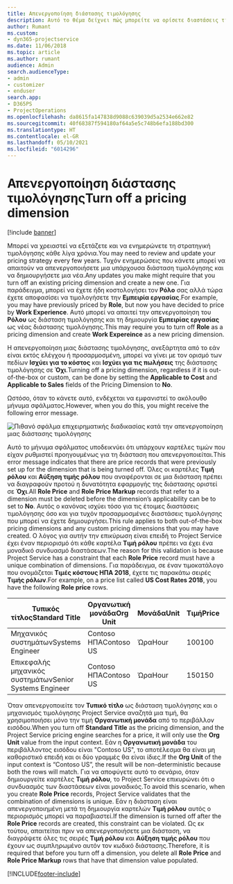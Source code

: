 ```yaml
---
title: Απενεργοποίηση διάστασης τιμολόγησης
description: Αυτό το θέμα δείχνει πώς μπορείτε να ορίσετε διαστάσεις τιμολόγησης στη λύση Project Service.
author: Rumant
ms.custom:
- dyn365-projectservice
ms.date: 11/06/2018
ms.topic: article
ms.author: rumant
audience: Admin
search.audienceType:
- admin
- customizer
- enduser
search.app:
- D365PS
- ProjectOperations
ms.openlocfilehash: da8615fa147838d9088c639039d5a2534e662e82
ms.sourcegitcommit: 40f68387f594180af64a5e5c748b6efa188bd300
ms.translationtype: HT
ms.contentlocale: el-GR
ms.lasthandoff: 05/10/2021
ms.locfileid: "6014296"
---
```

# <a name="turn-off-a-pricing-dimension"></a><span data-ttu-id="08495-103">Απενεργοποίηση διάστασης τιμολόγησης</span><span class="sxs-lookup"><span data-stu-id="08495-103">Turn off a pricing dimension</span></span>

[!include [banner](../includes/psa-now-project-operations.md)]

<span data-ttu-id="08495-104">Μπορεί να χρειαστεί να εξετάζετε και να ενημερώνετε τη στρατηγική τιμολόγησης κάθε λίγα χρόνια.</span><span class="sxs-lookup"><span data-stu-id="08495-104">You may need to review and update your pricing strategy every few years.</span></span> <span data-ttu-id="08495-105">Τυχόν ενημερώσεις που κάνετε μπορεί να απαιτούν να απενεργοποιήσετε μια υπάρχουσα διάσταση τιμολόγησης και να δημιουργήσετε μια νέα.</span><span class="sxs-lookup"><span data-stu-id="08495-105">Any updates you make might require that you turn off an existing pricing dimension and create a new one.</span></span> <span data-ttu-id="08495-106">Για παράδειγμα, μπορεί να έχετε ήδη κοστολογήσει τον **Ρόλο** σας αλλά τώρα έχετε αποφασίσει να τιμολογήσετε την **Εμπειρία εργασίας**.</span><span class="sxs-lookup"><span data-stu-id="08495-106">For example, you may have previously priced by **Role**, but now you have decided to price by **Work Experience**.</span></span> <span data-ttu-id="08495-107">Αυτό μπορεί να απαιτεί την απενεργοποίηση του **Ρόλου** ως διάσταση τιμολόγησης και τη δημιουργία **Εμπειρίας εργασίας** ως νέας διάστασης τιμολόγησης.</span><span class="sxs-lookup"><span data-stu-id="08495-107">This may require you to turn off **Role** as a pricing dimension and create **Work Expereince** as a new pricing dimension.</span></span> 

<span data-ttu-id="08495-108">Η απενεργοποίηση μιας διάστασης τιμολόγησης, ανεξάρτητα από το εάν είναι εκτός ελέγχου ή προσαρμοσμένη, μπορεί να γίνει με τον ορισμό των πεδίων **Ισχύει για το κόστος** και **Ισχύει για τις πωλήσεις** της διάστασης τιμολόγησης σε **Όχι**.</span><span class="sxs-lookup"><span data-stu-id="08495-108">Turning off a pricing dimension, regardless if it is out-of-the-box or custom, can be done by setting the **Applicable to Cost** and **Applicable to Sales** fields of the Pricing Dimension to **No**.</span></span>

<span data-ttu-id="08495-109">Ωστόσο, όταν το κάνετε αυτό, ενδέχεται να εμφανιστεί το ακόλουθο μήνυμα σφάλματος.</span><span class="sxs-lookup"><span data-stu-id="08495-109">However, when you do this, you might receive the following error message.</span></span>

![Πιθανό σφάλμα επιχειρηματικής διαδικασίας κατά την απενεργοποίηση μιας διάστασης τιμολόγησης](media/Business-Process-Error.png)


<span data-ttu-id="08495-111">Αυτό το μήνυμα σφάλματος υποδεικνύει ότι υπάρχουν καρτέλες τιμών που είχαν ρυθμιστεί προηγουμένως για τη διάσταση που απενεργοποιείται.</span><span class="sxs-lookup"><span data-stu-id="08495-111">This error message indicates that there are price records that were previously set up for the dimension that is being turned off.</span></span> <span data-ttu-id="08495-112">Όλες οι καρτέλες **Τιμή ρόλου** και **Αύξηση τιμής ρόλου** που αναφέρονται σε μια διάσταση πρέπει να διαγραφούν προτού η δυνατότητα εφαρμογής της διάστασης οριστεί σε **Όχι**.</span><span class="sxs-lookup"><span data-stu-id="08495-112">All **Role Price** and **Role Price Markup** records that refer to a dimension must be deleted before the dimension’s applicability can be to set to **No**.</span></span> <span data-ttu-id="08495-113">Αυτός ο κανόνας ισχύει τόσο για τις έτοιμες διαστάσεις τιμολόγησης όσο και για τυχόν προσαρμοσμένες διαστάσεις τιμολόγησης που μπορεί να έχετε δημιουργήσει.</span><span class="sxs-lookup"><span data-stu-id="08495-113">This rule applies to both out-of-the-box pricing dimensions and any custom pricing dimensions that you may have created.</span></span> <span data-ttu-id="08495-114">Ο λόγος για αυτήν την επικύρωση είναι επειδή το Project Service έχει έναν περιορισμό ότι κάθε καρτέλα **Τιμή ρόλου** πρέπει να έχει ένα μοναδικό συνδυασμό διαστάσεων.</span><span class="sxs-lookup"><span data-stu-id="08495-114">The reason for this validation is because Project Service has a constraint that each **Role Price** record must have a unique combination of dimensions.</span></span> <span data-ttu-id="08495-115">Για παράδειγμα, σε έναν τιμοκατάλογο που ονομάζεται **Τιμές κόστους ΗΠΑ 2018**, έχετε τις παρακάτω σειρές **Τιμής ρόλων**.</span><span class="sxs-lookup"><span data-stu-id="08495-115">For example, on a price list called **US Cost Rates 2018**, you have the following **Role price** rows.</span></span> 

| <span data-ttu-id="08495-116">Τυπικός τίτλος</span><span class="sxs-lookup"><span data-stu-id="08495-116">Standard Title</span></span>         | <span data-ttu-id="08495-117">Οργανωτική μονάδα</span><span class="sxs-lookup"><span data-stu-id="08495-117">Org Unit</span></span>    |<span data-ttu-id="08495-118">Μονάδα</span><span class="sxs-lookup"><span data-stu-id="08495-118">Unit</span></span>   |<span data-ttu-id="08495-119">Τιμή</span><span class="sxs-lookup"><span data-stu-id="08495-119">Price</span></span>  |<span data-ttu-id="08495-120">Νομισματική μονάδα</span><span class="sxs-lookup"><span data-stu-id="08495-120">Currency</span></span>  |
| -----------------------|-------------|-------|-------|----------|
| <span data-ttu-id="08495-121">Μηχανικός συστημάτων</span><span class="sxs-lookup"><span data-stu-id="08495-121">Systems Engineer</span></span>|<span data-ttu-id="08495-122">Contoso ΗΠΑ</span><span class="sxs-lookup"><span data-stu-id="08495-122">Contoso US</span></span>|<span data-ttu-id="08495-123">Ώρα</span><span class="sxs-lookup"><span data-stu-id="08495-123">Hour</span></span>| <span data-ttu-id="08495-124">100</span><span class="sxs-lookup"><span data-stu-id="08495-124">100</span></span>|<span data-ttu-id="08495-125">USD</span><span class="sxs-lookup"><span data-stu-id="08495-125">USD</span></span>|
| <span data-ttu-id="08495-126">Επικεφαλής μηχανικός συστημάτων</span><span class="sxs-lookup"><span data-stu-id="08495-126">Senior Systems Engineer</span></span>|<span data-ttu-id="08495-127">Contoso ΗΠΑ</span><span class="sxs-lookup"><span data-stu-id="08495-127">Contoso US</span></span>|<span data-ttu-id="08495-128">Ώρα</span><span class="sxs-lookup"><span data-stu-id="08495-128">Hour</span></span>| <span data-ttu-id="08495-129">150</span><span class="sxs-lookup"><span data-stu-id="08495-129">150</span></span>| <span data-ttu-id="08495-130">USD</span><span class="sxs-lookup"><span data-stu-id="08495-130">USD</span></span>|


<span data-ttu-id="08495-131">Όταν απενεργοποιείτε τον **Τυπικό τίτλο** ως διάσταση τιμολόγησης και ο μηχανισμός τιμολόγησης Project Service αναζητά μια τιμή, θα χρησιμοποιήσει μόνο την τιμή **Οργανωτική μονάδα** από το περιβάλλον εισόδου.</span><span class="sxs-lookup"><span data-stu-id="08495-131">When you turn off **Standard Title** as the pricing dimension, and the Project Service pricing engine searches for a price, it will only use the **Org Unit** value from the input context.</span></span> <span data-ttu-id="08495-132">Εάν η **Οργανωτική μονάδα** του περιβάλλοντος εισόδου είναι "Contoso US", το αποτέλεσμα θα είναι μη καθοριστικό επειδή και οι δύο γραμμές θα είναι ίδιες.</span><span class="sxs-lookup"><span data-stu-id="08495-132">If the **Org Unit** of the input context is “Contoso US”, the result will be non-deterministic because both the rows will match.</span></span> <span data-ttu-id="08495-133">Για να αποφύγετε αυτό το σενάριο, όταν δημιουργείτε καρτέλες **Τιμή ρόλου**, το Project Service επικυρώνει ότι ο συνδυασμός των διαστάσεων είναι μοναδικός.</span><span class="sxs-lookup"><span data-stu-id="08495-133">To avoid this scenario, when you create **Role Price** records, Project Service validates that the combination of dimensions is unique.</span></span> <span data-ttu-id="08495-134">Εάν η διάσταση είναι απενεργοποιημένη μετά τη δημιουργία καρτελών **Τιμή ρόλου** αυτός ο περιορισμός μπορεί να παραβιαστεί.</span><span class="sxs-lookup"><span data-stu-id="08495-134">If the dimension is turned off after the **Role Price** records are created, this constraint can be violated.</span></span> <span data-ttu-id="08495-135">Ως εκ τούτου, απαιτείται πριν να απενεργοποιήσετε μια διάσταση, να διαγράψετε όλες τις σειρές **Τιμή ρόλου** και **Αύξηση τιμής ρόλου** που έχουν ως συμπληρωμένο αυτόν τον κωδικό διάστασης.</span><span class="sxs-lookup"><span data-stu-id="08495-135">Therefore, it is required that before you turn off a dimension, you delete all **Role Price** and **Role Price Markup** rows that have that dimension value populated.</span></span>



[!INCLUDE[footer-include](../includes/footer-banner.md)]